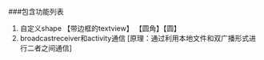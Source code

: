 ###包含功能列表


1. 自定义shape 【带边框的textview】 【圆角】【圆】
2. broadcastreceiver和activity通信  [原理：通过利用本地文件和双广播形式进行二者之间通信]
